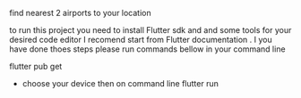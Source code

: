 find nearest 2 airports to your location

to run this project you need to install Flutter sdk and and some tools for your desired code editor
I recomend start from Flutter documentation . I you have done thoes steps please run commands bellow in your command line

flutter pub get
- choose your device
then on command line
flutter run 


